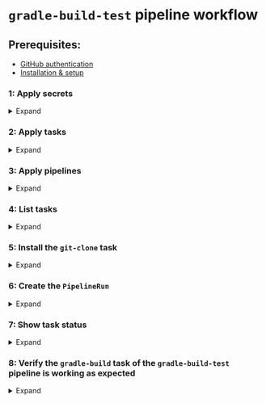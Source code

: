 # `gradle-build-test` pipeline workflow


## Prerequisites:
- <a href="https://github.com/squidmin/tekton-labs/blob/main/docs/auth/github_authentication.md">GitHub authentication</a>
- <a href="https://github.com/squidmin/tekton-labs/blob/main/docs/cluster_admin/installation_and_setup.md">Installation & setup</a>


### **1**: Apply secrets

<details>
<summary>Expand</summary>

```shell
kubectl apply -f Secrets/
```

Running the above command applies the following `Secret` configurations to the cluster:
- `ssh_secret.yaml`
- `serviceaccount.yaml`

**Output**

```
serviceaccount/build-bot created
secret/ssh-key created
```

</details>


### **2**: Apply tasks

<details>
<summary>Expand</summary>

```shell
kubectl apply -f Tasks/
```

Running the above command applies the following tasks to the cluster:
- `gradle-build.yaml`

**Output**

```
task.tekton.dev/build created
```

The `gradle-build` task is invoked in the pipeline:
- `Pipelines/gradle-build-test-pipeline.yaml`

</details>


### **3**: Apply pipelines

<details>
<summary>Expand</summary>

```shell
kubectl apply -f Pipelines/
```

**Output**

```
pipeline.tekton.dev/gradle-build-test created
```

</details>


### **4**: List tasks

<details>
<summary>Expand</summary>

```shell
kubectl get tasks
```

```shell
kubectl get tasks -n namespace
```

**Output**

```
NAME          AGE
build         2m37s
```

</details>


### **5**: Install the `git-clone` task

<details>
<summary>Expand</summary>

```shell
kubectl apply -f \
  https://raw.githubusercontent.com/tektoncd/catalog/main/task/git-clone/0.6/git-clone.yaml
```

</details>


### **6**: Create the `PipelineRun`

<details>
<summary>Expand</summary>

```shell
kubectl create -f PipelineRuns/gradle-build-spring-boot-cicd-pipeline-run.yaml
```

**Output**

```
pipelinerun.tekton.dev/gradle-build-run-t2m9p created
```

This creates a `PipelineRun` with a unique name each time.

Use the `PipelineRun` name from the output of the previous step to monitor the `Pipeline` execution:

```shell
tkn pipelinerun logs gradle-build-run-t2m9p -f
```

You may have to wait a few seconds. The output confirms that the repository was cloned successfully and displays the `README` file at the end.

</details>


### **7**: Show task status

<details>
<summary>Expand</summary>

If you've used the `kubectl apply` subcommand to apply a task to your cluster, you can show the task status via the `tkn` CLI:

```shell
tkn task describe gradle-build
tkn task start gradle-build --showlog
```

</details>


### **8**: Verify the `gradle-build` task of the `gradle-build-test` pipeline is working as expected

<details>
<summary>Expand</summary>

```shell
kubectl get taskrun gradle-build
```

</details>

